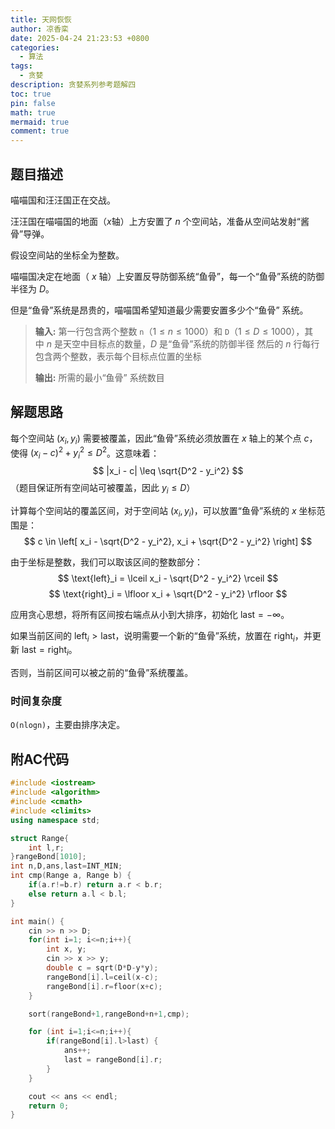 ```yaml
---
title: 天网恢恢
author: 凉香栾
date: 2025-04-24 21:23:53 +0800
categories:
  - 算法
tags:
  - 贪婪
description: 贪婪系列参考题解四
toc: true
pin: false
math: true
mermaid: true
comment: true
---
```



## 题目描述

喵喵国和汪汪国正在交战。

汪汪国在喵喵国的地面（$x$轴）上方安置了 $n$ 个空间站，准备从空间站发射“酱骨”导弹。

假设空间站的坐标全为整数。

喵喵国决定在地面（ $x$ 轴）上安置反导防御系统“鱼骨”，每一个“鱼骨”系统的防御半径为 $D$。

但是“鱼骨”系统是昂贵的，喵喵国希望知道最少需要安置多少个“鱼骨” 系统。

  

> **输入:**
> 第一行包含两个整数 `n`（$1 \le n \le 1000$）和 `D`（$1 \le D \le 1000$），其中 $n$ 是天空中目标点的数量，$D$ 是“鱼骨”系统的防御半径
> 然后的 $n$ 行每行包含两个整数，表示每个目标点位置的坐标
>
> **输出:**
> 所需的最小“鱼骨” 系统数目


## 解题思路

每个空间站 $(x_i, y_i)$ 需要被覆盖，因此“鱼骨”系统必须放置在 $x$ 轴上的某个点 $c$，使得 $(x_i - c)^2 + y_i^2 \leq D^2$。这意味着：
   $$
   |x_i - c| \leq \sqrt{D^2 - y_i^2}
   $$
（题目保证所有空间站可被覆盖，因此 $y_i \leq D$）
 
计算每个空间站的覆盖区间，对于空间站 $(x_i, y_i)$，可以放置“鱼骨”系统的 $x$ 坐标范围是：
 $$
 c \in \left[ x_i - \sqrt{D^2 - y_i^2}, x_i + \sqrt{D^2 - y_i^2} \right]
 $$
 
 由于坐标是整数，我们可以取该区间的整数部分：
$$
\text{left}_i = \lceil x_i - \sqrt{D^2 - y_i^2} \rceil
$$
$$
\text{right}_i = \lfloor x_i + \sqrt{D^2 - y_i^2} \rfloor
$$

应用贪心思想，将所有区间按右端点从小到大排序，初始化 $\text{last}=-\infty$。

如果当前区间的 $\text{left}_{i} \gt \text{last}$，说明需要一个新的“鱼骨”系统，放置在 $\text{right}_{i}$，并更新 $\text{last}= \text{right}_{i}$。

否则，当前区间可以被之前的“鱼骨”系统覆盖。

### 时间复杂度

`O(nlogn)`，主要由排序决定。

## 附AC代码

```cpp
#include <iostream>
#include <algorithm>
#include <cmath>
#include <climits>
using namespace std;

struct Range{
    int l,r;
}rangeBond[1010];
int n,D,ans,last=INT_MIN;
int cmp(Range a, Range b) {
    if(a.r!=b.r) return a.r < b.r;
    else return a.l < b.l;
}

int main() {
    cin >> n >> D;
    for(int i=1; i<=n;i++){
        int x, y;
        cin >> x >> y;
        double c = sqrt(D*D-y*y);
        rangeBond[i].l=ceil(x-c);
        rangeBond[i].r=floor(x+c);
    }

    sort(rangeBond+1,rangeBond+n+1,cmp);

    for (int i=1;i<=n;i++){
        if(rangeBond[i].l>last) {
            ans++;
            last = rangeBond[i].r;
        }
    }

    cout << ans << endl;
    return 0;
}
```